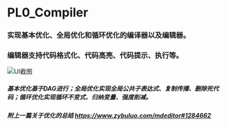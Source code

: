 # PL0_Compiler
### 实现基本优化、全局优化和循环优化的编译器以及编辑器。
### 编辑器支持代码格式化、代码高亮、代码提示、执行等。
![UI截图](http://thyrsi.com/t6/378/1538377050x-1404755516.png)

##### 基本优化基于DAG进行；全局优化实现全局公共子表达式、复制传播、删除死代码；循环优化实现循环不变式、归纳变量、强度削减。
##### 附上一篇关于优化的总结 https://www.zybuluo.com/mdeditor#1284662
